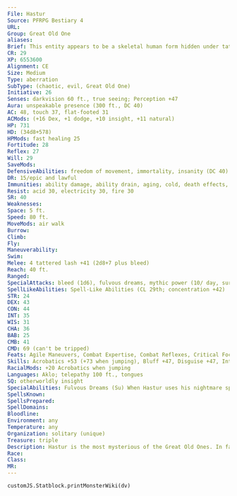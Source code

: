 ```yaml
---
File: Hastur
Source: PFRPG Bestiary 4
URL: 
Group: Great Old One
aliases: 
Brief: This entity appears to be a skeletal human form hidden under tattered yellow robes, but it moves with unsettling, inhuman grace.
CR: 29
XP: 6553600
Alignment: CE
Size: Medium
Type: aberration
SubType: (chaotic, evil, Great Old One)
Initiative: 26
Senses: darkvision 60 ft., true seeing; Perception +47
Aura: unspeakable presence (300 ft., DC 40)
AC: 48, touch 37, flat-footed 31
ACMods: (+16 Dex, +1 dodge, +10 insight, +11 natural)
HP: 731
HD: (34d8+578)
HPMods: fast healing 25
Fortitude: 28
Reflex: 27
Will: 29
SaveMods: 
DefensiveAbilities: freedom of movement, immortality, insanity (DC 40)
DR: 15/epic and lawful
Immunities: ability damage, ability drain, aging, cold, death effects, disease, energy drain, mind-affecting effects, paralysis, petrification, sonic
Resist: acid 30, electricity 30, fire 30
SR: 40
Weaknesses: 
Space: 5 ft.
Speed: 80 ft.
MoveMods: air walk
Burrow: 
Climb: 
Fly: 
Maneuverability: 
Swim: 
Melee: 4 tattered lash +41 (2d8+7 plus bleed)
Reach: 40 ft.
Ranged: 
SpecialAttacks: bleed (1d6), fulvous dreams, mythic power (10/ day, surge +1d12), reveal visage, sneak attack +10d6, Yellow Sign
SpellLikeAbilities: Spell-Like Abilities (CL 29th; concentration +42)  Constant-air walk, freedom of movement, tongues, true seeing  At Will-astral projection, dimension doorM, dreamM, enervationM, greater dispel magic, insanity (DC 30), mirage arcana (DC 28), nightmareM (DC 28), sendingM, veil, wishM (see below)  3/day-demand (DC 31), quickened feeblemind, interplanetary teleportUM, mass suggestion (DC 29), project image (DC 30)  1/day-symbol of death (DC 31), symbol of fear (DC 29), symbol of insanity (DC 31), symbol of pain (DC 28), symbol of persuasion (DC 29), symbol of strifeUM (DC 32), symbol of stunning (DC 30), symbol of weakness (DC 30)
STR: 24
DEX: 43
CON: 44
INT: 35
WIS: 31
CHA: 36
BAB: 25
CMB: 41
CMD: 69 (can't be tripped)
Feats: Agile Maneuvers, Combat Expertise, Combat Reflexes, Critical Focus, Dodge, Greater Feint, Greater Vital Strike, Improved Critical (tattered lash), Improved Feint, Improved Vital Strike, Mobility, Quicken Spell-Like Ability (feeblemind), Spring Attack, Staggering Critical, Vital Strike, Weapon Finesse, Whirlwind Attack
Skills: Acrobatics +53 (+73 when jumping), Bluff +47, Disguise +47, Intimidate +50, Knowledge (arcana, geography, history, local) +46, Knowledge (nobility) +49, Perception +47, Perform (act) +47, Sense Motive +44, Sleight of Hand +50, Spellcraft +49, Stealth +53, Use Magic Device +47
RacialMods: +20 Acrobatics when jumping
Languages: Aklo; telepathy 100 ft., tongues
SQ: otherworldly insight
SpecialAbilities: Fulvous Dreams (Su) When Hastur uses his nightmare spell-like ability on a creature that has seen the Yellow Sign, he also afflicts that creature with horrifying dreams tinted with a nauseating yellow color and thick with overwhelming sensations of decadence, shame, and entropic disorder. In addition to the effect of nightmare, the target must also succeed at a DC 40 Will save or be compelled to seek out a Yellow Sign, throwing all of his resources and actions into the obsession. While obsessed, the target takes a -4 penalty on Will saving throws, saving throws against symbol spells, concentration checks, and Wisdom-based skill checks. This obsession effect ends immediately if the victim looks upon the Yellow Sign. This is a mind-affecting curse effect. The save DC is Charisma-based.  Immortality (Ex) If Hastur is slain, the robes that drape his frame suddenly drop to the ground as if whatever shape supported them had suddenly ceased to exist. The robes themselves remain inanimate on the ground, but any humanoid creature that touches them must succeed at a DC 40 Will save to resist a sudden urge to put the robes on. Doing so is a full-round action that provokes attacks of opportunity. Once it has donned Hastur's robes, the creature immediately perishes and its body is destroyed. In its place, Hastur lives again, as if brought back via true resurrection. If the discarded robes are not donned within 24 hours, they fade away, leaving behind a faint yellow stain. In this case, Hastur can't manifest a physical body again until the conditions are right, or until an unwitting cultist or fool calls him forth once again. The save DC is Charisma-based.  Reveal Visage (Su) As a swift action, Hastur may reveal to one adjacent creature the true shape beneath his robes. The creature must succeed at DC 40 Will save or be paralyzed for 1d4 rounds and take 1d4 points of Wisdom drain at the end of its turn each round the paralysis lasts, though the revelation is too awful for memory to retain. This is a mind-affecting fear effect. The save DC is Charisma-based.  Tattered Lash (Ex) Hastur attacks with long strips of his tattered yellow robes. These strips have a reach of 40 feet and are primary natural slashing attacks. Bleed damage from the strips stacks with itself (up to 10d6 points of bleed damage). Hastur treats insane targets as if they were flat-footed when he attacks with these weapons.  Unspeakable Presence (Su) Failing a DC 40 Will save against Hastur's unspeakable presence afflicts a creature with a random insanity. A creature that is already insane instead becomes confused for as long as it remains in the area. The save DC is Charisma-based. Wish (Sp) Although Hastur may use wish as a spell-like ability at will, he can do so only to grant the wishes of other creatures, and only once per creature. Invariably, the results of these wishes serve somehow to advance Hastur's agenda.  Yellow Sign (Su) Once per day as a free action, Hastur can touch any solid surface and inscribe the Yellow Sign upon it. Once inscribed, the Yellow Sign remains for a year, but is active only on certain nights when the light from Hastur's distant world shines in the night sky as a star. Any creature that looks upon an active Yellow Sign must succeed at a DC 40 Will save to avoid becoming dominated by Hastur (as dominate monster); whether or not the save is successful, the creature doesn't have to save against that Yellow Sign again for 24 hours. While the creature is under this domination effect, if the creature's Charisma drain plus Charisma damage ever equal its Charisma score, it immediately dies and allows Hastur to manifest physically at the location of its corpse, as if the victim had donned Hastur's tattered robes (see immortality). A Yellow Sign can be removed with dispel chaos, dispel evil, or erase, any of which requires the caster to succeed at a DC 35 caster level check. Mage's disjunction automatically removes a Yellow Sign. This is a mind-affecting effect. The save DC is Charisma-based.
SpellsKnown: 
SpellsPrepared: 
SpellDomains: 
Bloodline: 
Environment: any
Temperature: any
Organization: solitary (unique)
Treasure: triple
Description: Hastur is the most mysterious of the Great Old Ones. In fact, the entity known as Hastur might actually be an Outer God. The physical manifestation of this entity is known as the King in Yellow, and though most consider this creature-a vaguely human-shaped figure draped in a yellow cloak-to be synonymous with Hastur himself, many scholars believe that the King in Yellow is nothing more than an avatar used by the true Hastur to move among the denizens of the physical world. Hastur himself is said to dwell upon a distant world called Carcosa on the shores of the monstrous Lake of Hali, and his power on a planet is strongest when the baleful light of Carcosa's star is visible in that planet's night sky.  HASTUR'S CULT Hastur's cult is primarily composed of decadent nobles, playwrights, and aristocrats who have grown bored with life and have sought out increasingly deviant, bizarre, and self-destructive methods of achieving gratification in life. His temples are opulent and excessive-opera houses, manors, and the like that contain hidden chambers for pastimes best indulged in secret. His cultists are particularly eager to bring innocents into their fold, exposing them to the Yellow Sign so that their bodies and minds can serve as portals through which the King in Yellow may walk the world. Hastur's cult is associated with decadence, disorder, and nihilism, and its symbol is the Yellow Sign. The least varieties of these symbols are nonmagical-and somewhat inaccurate-representations of the sigil, though the more powerful cults possess methods by which they can craft fully functional Yellow Signs. Unlike those created by Hastur, a cult-created Yellow Sign can be resisted with a successful DC 23 Will save (as if it were a 9th-level spell). Hastur's clerics have access to the domains of Chaos, Evil, Rune, and Void, and to the subdomains of Dark Tapestry, Language, Stars, and Wards. Hastur's favored weapon is the rapier.
Race: 
Class: 
MR: 
---
```

```dataviewjs
customJS.Statblock.printMonsterWiki(dv)
```
